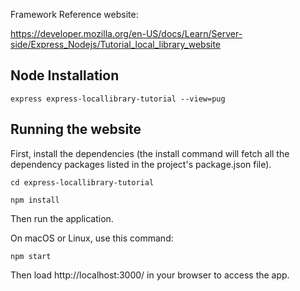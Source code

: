 Framework Reference website: 

https://developer.mozilla.org/en-US/docs/Learn/Server-side/Express_Nodejs/Tutorial_local_library_website

## Node Installation
```
express express-locallibrary-tutorial --view=pug
```

## Running the website

First, install the dependencies (the install command will fetch all the dependency packages listed in the project's package.json file).

```
cd express-locallibrary-tutorial
```

```
npm install
```

Then run the application.

On macOS or Linux, use this command:
```
npm start
```

Then load http://localhost:3000/ in your browser to access the app.
